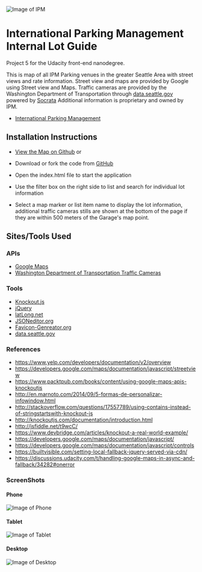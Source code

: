 ![Image of IPM](https://github.com/JamesLogan-III/FED-P-5/blob/master/images/logo.png?raw=true)
# International Parking Management Internal Lot Guide

Project 5 for the Udacity front-end nanodegree.

This is map of all IPM Parking venues in the greater Seattle Area with street views and rate information. Street view and maps are provided by Google using Street view and Maps.  Traffic cameras are provided by the Washington Department of Transportation through [data.seattle.gov](https://data.seattle.gov/) powered by [Socrata](https://dev.socrata.com/) Additional information is proprietary and owned by IPM.



* [International Parking Management](http://www.ipmseattle.com/)

## Installation Instructions

* [View the Map on Github](http://jameslogan-iii.github.io/FED-P-5/index.html) or


* Download or fork the code from [GitHub](https://github.com/JamesLogan-III/FED-P-5)
* Open the index.html file to start the application
* Use the filter box on the right side to list and search for individual lot information
* Select a map marker or list item name to display the lot information, additional traffic cameras stills are shown at the bottom of the page if they are within 500 meters of the Garage's map point.


## Sites/Tools Used

### APIs

* [Google Maps](https://developers.google.com/maps/)
* [Washington Department of Transportation Traffic Cameras](https://dev.socrata.com/foundry/data.seattle.gov/9wcw-sztr)

### Tools

* [Knockout.js](http://knockoutjs.com/)
* [jQuery](http://jquery.com)
* [latLong.net](http://www.latlong.net/)
* [JSONeditor.org](http://jsoneditoronline.org/)
* [Favicon-Genreator.org](http://www.favicon-generator.org/)
* [data.seattle.gov](https://data.seattle.gov/)

### References

* https://www.yelp.com/developers/documentation/v2/overview
* https://developers.google.com/maps/documentation/javascript/streetview
* https://www.packtpub.com/books/content/using-google-maps-apis-knockoutjs
* http://en.marnoto.com/2014/09/5-formas-de-personalizar-infowindow.html
* http://stackoverflow.com/questions/17557789/using-contains-instead-of-stringstartswith-knockout-js
* http://knockoutjs.com/documentation/introduction.html
* http://jsfiddle.net/t9wcC/
* https://www.devbridge.com/articles/knockout-a-real-world-example/
* https://developers.google.com/maps/documentation/javascript/
* https://developers.google.com/maps/documentation/javascript/controls
* https://builtvisible.com/setting-local-fallback-jquery-served-via-cdn/
* https://discussions.udacity.com/t/handling-google-maps-in-async-and-fallback/34282#onerror

### ScreenShots

#### Phone
![Image of Phone](https://github.com/JamesLogan-III/FED-P-5/blob/master/IPM-phone.png?raw=true)

#### Tablet
![Image of Tablet](https://github.com/JamesLogan-III/FED-P-5/blob/master/IPM-tablet.png?raw=true)

#### Desktop
![Image of Desktop](https://github.com/JamesLogan-III/FED-P-5/blob/master/IPM-Desktop.png?raw=true)
